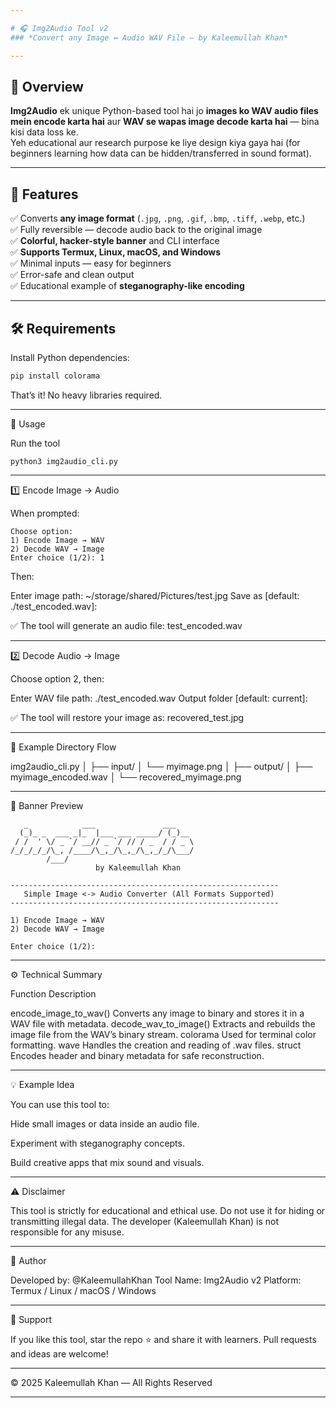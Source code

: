 ```yaml
---

# 🎧 Img2Audio Tool v2  
### *Convert any Image ↔ Audio WAV File — by Kaleemullah Khan*

---
```


## 🧩 Overview  
**Img2Audio** ek unique Python-based tool hai jo **images ko WAV audio files mein encode karta hai** aur **WAV se wapas image decode karta hai** — bina kisi data loss ke.  
Yeh educational aur research purpose ke liye design kiya gaya hai (for beginners learning how data can be hidden/transferred in sound format).

---

## 🌈 Features  
✅ Converts **any image format** (`.jpg`, `.png`, `.gif`, `.bmp`, `.tiff`, `.webp`, etc.)  
✅ Fully reversible — decode audio back to the original image  
✅ **Colorful, hacker-style banner** and CLI interface  
✅ **Supports Termux, Linux, macOS, and Windows**  
✅ Minimal inputs — easy for beginners  
✅ Error-safe and clean output  
✅ Educational example of **steganography-like encoding**

---

## 🛠️ Requirements  
Install Python dependencies:

```bash
pip install colorama
```

That’s it! No heavy libraries required.


---

🚀 Usage

Run the tool
```
python3 img2audio_cli.py
```

---

1️⃣ Encode Image → Audio

When prompted:
```
Choose option:
1) Encode Image → WAV
2) Decode WAV → Image
Enter choice (1/2): 1
```

Then:

Enter image path: ~/storage/shared/Pictures/test.jpg
Save as [default: ./test_encoded.wav]:

✅ The tool will generate an audio file:
test_encoded.wav


---

2️⃣ Decode Audio → Image

Choose option 2, then:

Enter WAV file path: ./test_encoded.wav
Output folder [default: current]:

✅ The tool will restore your image as:
recovered_test.jpg


---

📂 Example Directory Flow

img2audio_cli.py
│
├── input/
│   └── myimage.png
│
├── output/
│   ├── myimage_encoded.wav
│   └── recovered_myimage.png


---

🎨 Banner Preview

```
   _            ___               ___
  (_)_ _  ___ _|_  |___ ___ _____/ (_)__
 / /  ' \/ _ `/ __// _ `/ // / _  / / _ \
/_/_/_/_/\_, /____/\_,_/\_,_/\_,_/_/\___/
        /___/
                   by Kaleemullah Khan

------------------------------------------------------------
   Simple Image <-> Audio Converter (All Formats Supported)
------------------------------------------------------------

1) Encode Image → WAV
2) Decode WAV → Image

Enter choice (1/2):
```

---

⚙️ Technical Summary

Function	Description

encode_image_to_wav()	Converts any image to binary and stores it in a WAV file with metadata.
decode_wav_to_image()	Extracts and rebuilds the image file from the WAV’s binary stream.
colorama	Used for terminal color formatting.
wave	Handles the creation and reading of .wav files.
struct	Encodes header and binary metadata for safe reconstruction.



---

💡 Example Idea

You can use this tool to:

Hide small images or data inside an audio file.

Experiment with steganography concepts.

Build creative apps that mix sound and visuals.



---

⚠️ Disclaimer

This tool is strictly for educational and ethical use.
Do not use it for hiding or transmitting illegal data.
The developer (Kaleemullah Khan) is not responsible for any misuse.


---

🧠 Author

Developed by: @KaleemullahKhan
Tool Name: Img2Audio v2
Platform: Termux / Linux / macOS / Windows


---

🌟 Support

If you like this tool, star the repo ⭐ and share it with learners.
Pull requests and ideas are welcome!


---

© 2025 Kaleemullah Khan — All Rights Reserved

---
